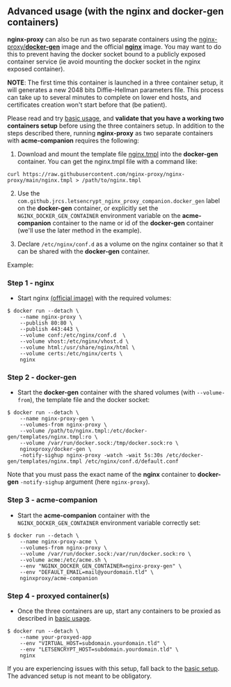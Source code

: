 ## Advanced usage (with the nginx and docker-gen containers)

**nginx-proxy** can also be run as two separate containers using the [nginx-proxy/**docker-gen**](https://github.com/nginx-proxy/docker-gen) image and the official [**nginx**](https://hub.docker.com/_/nginx/) image. You may want to do this to prevent having the docker socket bound to a publicly exposed container service (ie avoid mounting the docker socket in the nginx exposed container).

**NOTE**: The first time this container is launched in a three container setup, it will generates a new 2048 bits Diffie-Hellman parameters file. This process can take up to several minutes to complete on lower end hosts, and certificates creation won't start before that (be patient).

Please read and try [basic usage](./Basic-usage.md), and **validate that you have a working two containers setup** before using the three containers setup. In addition to the steps described there, running **nginx-proxy** as two separate containers with **acme-companion** requires the following:

1) Download and mount the template file [nginx.tmpl](https://github.com/nginx-proxy/nginx-proxy/blob/main/nginx.tmpl) into the **docker-gen** container. You can get the nginx.tmpl file with a command like:

```
curl https://raw.githubusercontent.com/nginx-proxy/nginx-proxy/main/nginx.tmpl > /path/to/nginx.tmpl
```

2) Use the `com.github.jrcs.letsencrypt_nginx_proxy_companion.docker_gen` label on the **docker-gen** container, or explicitly set the `NGINX_DOCKER_GEN_CONTAINER` environment variable on the **acme-companion** container to the name or id of the **docker-gen** container (we'll use the later method in the example).

3) Declare `/etc/nginx/conf.d` as a volume on the nginx container so that it can be shared with the **docker-gen** container.

Example:

### Step 1 - nginx

* Start nginx [(official image)](https://hub.docker.com/_/nginx/) with the required volumes:

```shell
$ docker run --detach \
    --name nginx-proxy \
    --publish 80:80 \
    --publish 443:443 \
    --volume conf:/etc/nginx/conf.d  \
    --volume vhost:/etc/nginx/vhost.d \
    --volume html:/usr/share/nginx/html \
    --volume certs:/etc/nginx/certs \
    nginx
```

### Step 2 - docker-gen

* Start the **docker-gen** container with the shared volumes (with `--volume-from`), the template file and the docker socket:

```shell
$ docker run --detach \
    --name nginx-proxy-gen \
    --volumes-from nginx-proxy \
    --volume /path/to/nginx.tmpl:/etc/docker-gen/templates/nginx.tmpl:ro \
    --volume /var/run/docker.sock:/tmp/docker.sock:ro \
    nginxproxy/docker-gen \
    -notify-sighup nginx-proxy -watch -wait 5s:30s /etc/docker-gen/templates/nginx.tmpl /etc/nginx/conf.d/default.conf
```

Note that you must pass the exact name of the **nginx** container to **docker-gen** `-notify-sighup` argument (here `nginx-proxy`).


### Step 3 - acme-companion

* Start the **acme-companion** container with the `NGINX_DOCKER_GEN_CONTAINER` environment variable correctly set:

```shell
$ docker run --detach \
    --name nginx-proxy-acme \
    --volumes-from nginx-proxy \
    --volume /var/run/docker.sock:/var/run/docker.sock:ro \
    --volume acme:/etc/acme.sh \
    --env "NGINX_DOCKER_GEN_CONTAINER=nginx-proxy-gen" \
    --env "DEFAULT_EMAIL=mail@yourdomain.tld" \
    nginxproxy/acme-companion
```

### Step 4 - proxyed container(s)

* Once the three containers are up, start any containers to be proxied as described in [basic usage](./Basic-usage.md).

```shell
$ docker run --detach \
    --name your-proxyed-app
    --env "VIRTUAL_HOST=subdomain.yourdomain.tld" \
    --env "LETSENCRYPT_HOST=subdomain.yourdomain.tld" \
    nginx
```

If you are experiencing issues with this setup, fall back to the [basic setup](./Basic-usage.md). The advanced setup is not meant to be obligatory.
